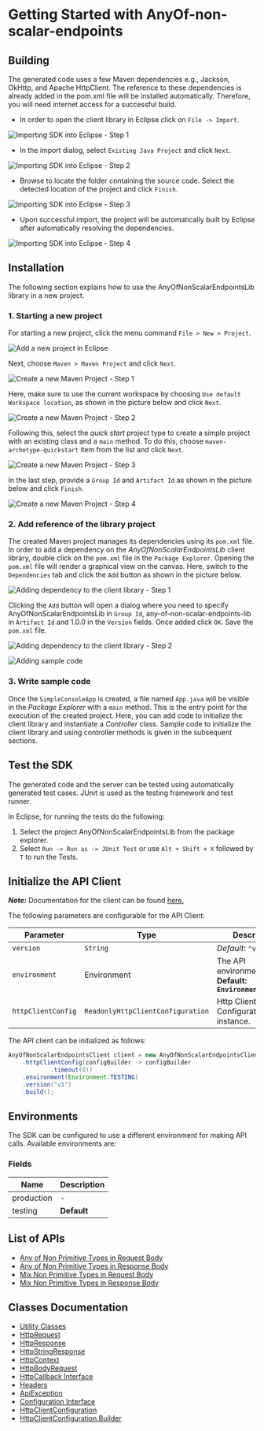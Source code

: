 
# Getting Started with AnyOf-non-scalar-endpoints

## Building

The generated code uses a few Maven dependencies e.g., Jackson, OkHttp,
and Apache HttpClient. The reference to these dependencies is already
added in the pom.xml file will be installed automatically. Therefore,
you will need internet access for a successful build.

* In order to open the client library in Eclipse click on `File -> Import`.

![Importing SDK into Eclipse - Step 1](https://apidocs.io/illustration/java?workspaceFolder=AnyOf-non-scalar-endpoints-Java&workspaceName=AnyOfNonScalarEndpoints&projectName=AnyOfNonScalarEndpointsLib&rootNamespace=localhost3000&groupId=AnyOfNonScalarEndpointsLib&artifactId=any-of-non-scalar-endpoints-lib&version=1.0.0&step=import0)

* In the import dialog, select `Existing Java Project` and click `Next`.

![Importing SDK into Eclipse - Step 2](https://apidocs.io/illustration/java?workspaceFolder=AnyOf-non-scalar-endpoints-Java&workspaceName=AnyOfNonScalarEndpoints&projectName=AnyOfNonScalarEndpointsLib&rootNamespace=localhost3000&groupId=AnyOfNonScalarEndpointsLib&artifactId=any-of-non-scalar-endpoints-lib&version=1.0.0&step=import1)

* Browse to locate the folder containing the source code. Select the detected location of the project and click `Finish`.

![Importing SDK into Eclipse - Step 3](https://apidocs.io/illustration/java?workspaceFolder=AnyOf-non-scalar-endpoints-Java&workspaceName=AnyOfNonScalarEndpoints&projectName=AnyOfNonScalarEndpointsLib&rootNamespace=localhost3000&groupId=AnyOfNonScalarEndpointsLib&artifactId=any-of-non-scalar-endpoints-lib&version=1.0.0&step=import2)

* Upon successful import, the project will be automatically built by Eclipse after automatically resolving the dependencies.

![Importing SDK into Eclipse - Step 4](https://apidocs.io/illustration/java?workspaceFolder=AnyOf-non-scalar-endpoints-Java&workspaceName=AnyOfNonScalarEndpoints&projectName=AnyOfNonScalarEndpointsLib&rootNamespace=localhost3000&groupId=AnyOfNonScalarEndpointsLib&artifactId=any-of-non-scalar-endpoints-lib&version=1.0.0&step=import3)

## Installation

The following section explains how to use the AnyOfNonScalarEndpointsLib library in a new project.

### 1. Starting a new project

For starting a new project, click the menu command `File > New > Project`.

![Add a new project in Eclipse](https://apidocs.io/illustration/java?workspaceFolder=AnyOf-non-scalar-endpoints-Java&workspaceName=AnyOfNonScalarEndpoints&projectName=AnyOfNonScalarEndpointsLib&rootNamespace=localhost3000&groupId=AnyOfNonScalarEndpointsLib&artifactId=any-of-non-scalar-endpoints-lib&version=1.0.0&step=createNewProject0)

Next, choose `Maven > Maven Project` and click `Next`.

![Create a new Maven Project - Step 1](https://apidocs.io/illustration/java?workspaceFolder=AnyOf-non-scalar-endpoints-Java&workspaceName=AnyOfNonScalarEndpoints&projectName=AnyOfNonScalarEndpointsLib&rootNamespace=localhost3000&groupId=AnyOfNonScalarEndpointsLib&artifactId=any-of-non-scalar-endpoints-lib&version=1.0.0&step=createNewProject1)

Here, make sure to use the current workspace by choosing `Use default Workspace location`, as shown in the picture below and click `Next`.

![Create a new Maven Project - Step 2](https://apidocs.io/illustration/java?workspaceFolder=AnyOf-non-scalar-endpoints-Java&workspaceName=AnyOfNonScalarEndpoints&projectName=AnyOfNonScalarEndpointsLib&rootNamespace=localhost3000&groupId=AnyOfNonScalarEndpointsLib&artifactId=any-of-non-scalar-endpoints-lib&version=1.0.0&step=createNewProject2)

Following this, select the *quick start* project type to create a simple project with an existing class and a `main` method. To do this, choose `maven-archetype-quickstart` item from the list and click `Next`.

![Create a new Maven Project - Step 3](https://apidocs.io/illustration/java?workspaceFolder=AnyOf-non-scalar-endpoints-Java&workspaceName=AnyOfNonScalarEndpoints&projectName=AnyOfNonScalarEndpointsLib&rootNamespace=localhost3000&groupId=AnyOfNonScalarEndpointsLib&artifactId=any-of-non-scalar-endpoints-lib&version=1.0.0&step=createNewProject3)

In the last step, provide a `Group Id` and `Artifact Id` as shown in the picture below and click `Finish`.

![Create a new Maven Project - Step 4](https://apidocs.io/illustration/java?workspaceFolder=AnyOf-non-scalar-endpoints-Java&workspaceName=AnyOfNonScalarEndpoints&projectName=AnyOfNonScalarEndpointsLib&rootNamespace=localhost3000&groupId=AnyOfNonScalarEndpointsLib&artifactId=any-of-non-scalar-endpoints-lib&version=1.0.0&step=createNewProject4)

### 2. Add reference of the library project

The created Maven project manages its dependencies using its `pom.xml` file. In order to add a dependency on the *AnyOfNonScalarEndpointsLib* client library, double click on the `pom.xml` file in the `Package Explorer`. Opening the `pom.xml` file will render a graphical view on the canvas. Here, switch to the `Dependencies` tab and click the `Add` button as shown in the picture below.

![Adding dependency to the client library - Step 1](https://apidocs.io/illustration/java?workspaceFolder=AnyOf-non-scalar-endpoints-Java&workspaceName=AnyOfNonScalarEndpoints&projectName=AnyOfNonScalarEndpointsLib&rootNamespace=localhost3000&groupId=AnyOfNonScalarEndpointsLib&artifactId=any-of-non-scalar-endpoints-lib&version=1.0.0&step=testProject0)

Clicking the `Add` button will open a dialog where you need to specify AnyOfNonScalarEndpointsLib in `Group Id`, any-of-non-scalar-endpoints-lib in `Artifact Id` and 1.0.0 in the `Version` fields. Once added click `OK`. Save the `pom.xml` file.

![Adding dependency to the client library - Step 2](https://apidocs.io/illustration/java?workspaceFolder=AnyOf-non-scalar-endpoints-Java&workspaceName=AnyOfNonScalarEndpoints&projectName=AnyOfNonScalarEndpointsLib&rootNamespace=localhost3000&groupId=AnyOfNonScalarEndpointsLib&artifactId=any-of-non-scalar-endpoints-lib&version=1.0.0&step=testProject1)

![Adding sample code](https://apidocs.io/illustration/java?workspaceFolder=AnyOf-non-scalar-endpoints-Java&workspaceName=AnyOfNonScalarEndpoints&projectName=AnyOfNonScalarEndpointsLib&rootNamespace=localhost3000&groupId=AnyOfNonScalarEndpointsLib&artifactId=any-of-non-scalar-endpoints-lib&version=1.0.0&step=testProject2)

### 3. Write sample code

Once the `SimpleConsoleApp` is created, a file named `App.java` will be visible in the *Package Explorer* with a `main` method. This is the entry point for the execution of the created project.
Here, you can add code to initialize the client library and instantiate a *Controller* class. Sample code to initialize the client library and using controller methods is given in the subsequent sections.

## Test the SDK

The generated code and the server can be tested using automatically generated test cases.
JUnit is used as the testing framework and test runner.

In Eclipse, for running the tests do the following:

1. Select the project AnyOfNonScalarEndpointsLib from the package explorer.
2. Select `Run -> Run as -> JUnit Test` or use `Alt + Shift + X` followed by `T` to run the Tests.

## Initialize the API Client

**_Note:_** Documentation for the client can be found [here.](/doc/client.md)

The following parameters are configurable for the API Client:

| Parameter | Type | Description |
|  --- | --- | --- |
| `version` | `String` | *Default*: `"v1"` |
| `environment` | Environment | The API environment. <br> **Default: `Environment.TESTING`** |
| `httpClientConfig` | `ReadonlyHttpClientConfiguration` | Http Client Configuration instance. |

The API client can be initialized as follows:

```java
AnyOfNonScalarEndpointsClient client = new AnyOfNonScalarEndpointsClient.Builder()
    .httpClientConfig(configBuilder -> configBuilder
            .timeout(0))
    .environment(Environment.TESTING)
    .version("v1")
    .build();
```

## Environments

The SDK can be configured to use a different environment for making API calls. Available environments are:

### Fields

| Name | Description |
|  --- | --- |
| production | - |
| testing | **Default** |

## List of APIs

* [Any of Non Primitive Types in Request Body](/doc/controllers/any-of-non-primitive-types-in-request-body.md)
* [Any of Non Primitive Types in Response Body](/doc/controllers/any-of-non-primitive-types-in-response-body.md)
* [Mix Non Primitive Types in Request Body](/doc/controllers/mix-non-primitive-types-in-request-body.md)
* [Mix Non Primitive Types in Response Body](/doc/controllers/mix-non-primitive-types-in-response-body.md)

## Classes Documentation

* [Utility Classes](/doc/utility-classes.md)
* [HttpRequest](/doc/http-request.md)
* [HttpResponse](/doc/http-response.md)
* [HttpStringResponse](/doc/http-string-response.md)
* [HttpContext](/doc/http-context.md)
* [HttpBodyRequest](/doc/http-body-request.md)
* [HttpCallback Interface](/doc/http-callback-interface.md)
* [Headers](/doc/headers.md)
* [ApiException](/doc/api-exception.md)
* [Configuration Interface](/doc/configuration-interface.md)
* [HttpClientConfiguration](/doc/http-client-configuration.md)
* [HttpClientConfiguration.Builder](/doc/http-client-configuration-builder.md)

